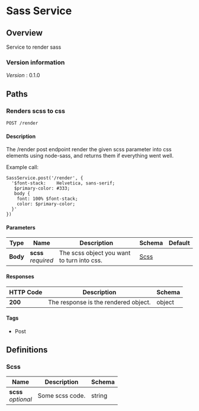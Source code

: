 # Sass Service


<a name="overview"></a>
## Overview
Service to render sass


### Version information
*Version* : 0.1.0

<a name="paths"></a>
## Paths

<a name="render-post"></a>
### Renders scss to css
```
POST /render
```


#### Description
The /render post endpoint render the given scss parameter into css elements using node-sass, and returns them if everything went well.

  Example call:
  ```
  SassService.post('/render', {
    '$font-stack:    Helvetica, sans-serif;
     $primary-color: #333;
     body {
      font: 100% $font-stack;
      color: $primary-color;
    }'
  })
  ```


#### Parameters

|Type|Name|Description|Schema|Default|
|---|---|---|---|---|
|**Body**|**scss**  <br>*required*|The scss object you want to turn into css.|[Scss](#scss)||


#### Responses

|HTTP Code|Description|Schema|
|---|---|---|
|**200**|The response is the rendered object.|object|


#### Tags

* Post




<a name="definitions"></a>
## Definitions

<a name="scss"></a>
### Scss

|Name|Description|Schema|
|---|---|---|
|**scss**  <br>*optional*|Some scss code.|string|
